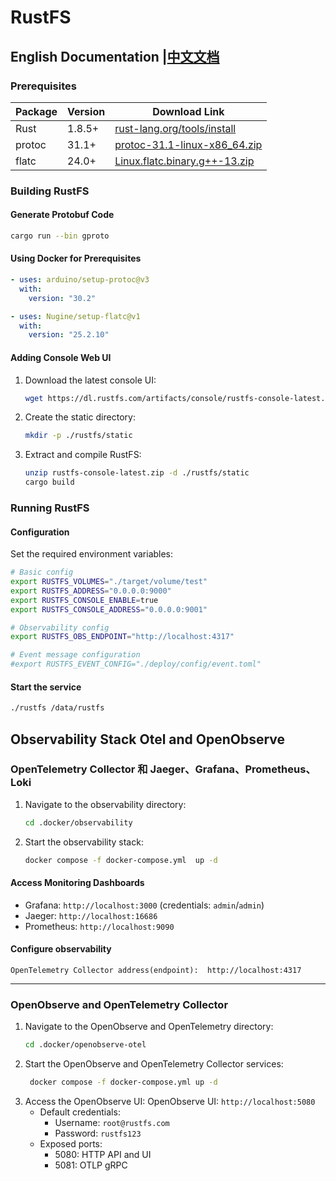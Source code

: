 # RustFS

## English Documentation |[中文文档](README_ZH.md)

### Prerequisites

| Package | Version | Download Link                                                                                                                    |
|---------|---------|----------------------------------------------------------------------------------------------------------------------------------|
| Rust    | 1.8.5+  | [rust-lang.org/tools/install](https://www.rust-lang.org/tools/install)                                                           |
| protoc  | 31.1+   | [protoc-31.1-linux-x86_64.zip](https://github.com/protocolbuffers/protobuf/releases/download/v31.1/protoc-31.1-linux-x86_64.zip) |
| flatc   | 24.0+   | [Linux.flatc.binary.g++-13.zip](https://github.com/google/flatbuffers/releases/download/v25.2.10/Linux.flatc.binary.g++-13.zip)  |

### Building RustFS

#### Generate Protobuf Code

```bash
cargo run --bin gproto
```

#### Using Docker for Prerequisites

```yaml
- uses: arduino/setup-protoc@v3
  with:
    version: "30.2"

- uses: Nugine/setup-flatc@v1
  with:
    version: "25.2.10"
```

#### Adding Console Web UI

1. Download the latest console UI:
   ```bash
   wget https://dl.rustfs.com/artifacts/console/rustfs-console-latest.zip
   ```
2. Create the static directory:
   ```bash
   mkdir -p ./rustfs/static
   ```
3. Extract and compile RustFS:
   ```bash
   unzip rustfs-console-latest.zip -d ./rustfs/static
   cargo build
   ```

### Running RustFS

#### Configuration

Set the required environment variables:

```bash
# Basic config
export RUSTFS_VOLUMES="./target/volume/test"
export RUSTFS_ADDRESS="0.0.0.0:9000"
export RUSTFS_CONSOLE_ENABLE=true
export RUSTFS_CONSOLE_ADDRESS="0.0.0.0:9001"

# Observability config
export RUSTFS_OBS_ENDPOINT="http://localhost:4317"

# Event message configuration
#export RUSTFS_EVENT_CONFIG="./deploy/config/event.toml"

```

#### Start the service

```bash
./rustfs /data/rustfs
```

## Observability Stack Otel and OpenObserve

### OpenTelemetry Collector 和 Jaeger、Grafana、Prometheus、Loki

1. Navigate to the observability directory:
   ```bash
   cd .docker/observability
   ```

2. Start the observability stack:
   ```bash
   docker compose -f docker-compose.yml  up -d
   ```

#### Access Monitoring Dashboards

- Grafana: `http://localhost:3000` (credentials: `admin`/`admin`)
- Jaeger: `http://localhost:16686`
- Prometheus: `http://localhost:9090`

#### Configure observability

```
OpenTelemetry Collector address(endpoint):  http://localhost:4317 
```

---

### OpenObserve and OpenTelemetry Collector

1. Navigate to the OpenObserve and OpenTelemetry directory:
   ```bash
   cd .docker/openobserve-otel
   ```
2. Start the OpenObserve and OpenTelemetry Collector services:
   ```bash
    docker compose -f docker-compose.yml up -d
    ```
3. Access the OpenObserve UI:
   OpenObserve UI: `http://localhost:5080`
    - Default credentials:
        - Username: `root@rustfs.com`
        - Password: `rustfs123`
    - Exposed ports:
        - 5080: HTTP API and UI
        - 5081: OTLP gRPC
